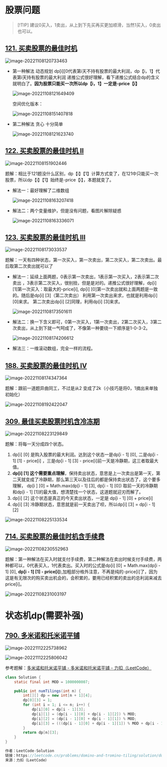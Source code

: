 #  股票问题

>  [!TIP] 建议0买入，1卖出，从上到下先买再买更加顺滑，当然1买入，0卖出也可以。

##  [121. 买卖股票的最佳时机](https://leetcode.cn/problems/best-time-to-buy-and-sell-stock/)

![image-20221108120733463](https://cdn.jsdelivr.net/gh/Miyuki7/image-host/blog-imgimage-20221108120733463.png)

* 第一种解法 动态规划  dp[i][0代表第i天不持有股票的最大利润，dp【i，1】代表第i天持有股票的最大利润  递推公式很好理解，看下递推公式结合dp的含义就明白了。**因为股票只能买一次所以dp【i，1】一定是-price【i】**

  ![image-20221108121649409](https://cdn.jsdelivr.net/gh/Miyuki7/image-host/blog-imgimage-20221108121649409.png)

  空间优化版本：

  ![image-20221108151407818](https://cdn.jsdelivr.net/gh/Miyuki7/image-host/blog-imgimage-20221108151407818.png)

* 第二种解法 贪心 十分简单

  ![image-20221108121623740](https://cdn.jsdelivr.net/gh/Miyuki7/image-host/blog-imgimage-20221108121623740.png)



##  [122. 买卖股票的最佳时机 II](https://leetcode.cn/problems/best-time-to-buy-and-sell-stock-ii/)

![image-20221108151902446](https://cdn.jsdelivr.net/gh/Miyuki7/image-host/blog-imgimage-20221108151902446.png)

题解：相比于121题没什么区别，dp【i】【1】计算方式变了，在121中只能买一次股票，所以dp【i】【1】始终是-price【i】，本题就变了。

* 解法一：最好理解了二维数组

  ![image-20221108163207418](https://cdn.jsdelivr.net/gh/Miyuki7/image-host/blog-imgimage-20221108163207418.png)

* 解法二：两个变量维护，但是没有问题，看图片解除疑惑

  ![image-20221108163336071](https://cdn.jsdelivr.net/gh/Miyuki7/image-host/blog-imgimage-20221108163336071.png)



##  [123. 买卖股票的最佳时机 III](https://leetcode.cn/problems/best-time-to-buy-and-sell-stock-iii/)

![image-20221108173033537](https://cdn.jsdelivr.net/gh/Miyuki7/image-host/blog-imgimage-20221108173033537.png)

题解：一天有四种状态，第一次买入，第一次卖出，第二次买入，第二次卖出。最后取第二次卖出就可以了

* 解法一：延续上面两题，0表示第一次卖出，1表示第一次买入，2表示第二次卖出 ，3表示第二次买入，很别扭，但是是对的。递推公式很好理解，dp[i] [1]第一次买入：取最大的-price[i],  dp[i] [0]第一次卖出就和上面两题是一致的。随后是dp[i] [3]（第二次卖出） 利用第一次卖出来求，也就是利用dp[i] [0]来求。 第二次卖出dp[i] [2]同理，利用dp[i] [3]来求。

  ![image-20221108173501611](https://cdn.jsdelivr.net/gh/Miyuki7/image-host/blog-imgimage-20221108173501611.png)

* 解法二：换一下含义即可，0第一次买入，1第一次卖出，2第二次买入，3第二次卖出，从上到下就一气呵成了，不像第一种要绕一下顺序是1-0-3-2。

  ![image-20221108174206612](https://cdn.jsdelivr.net/gh/Miyuki7/image-host/blog-imgimage-20221108174206612.png)

* 解法三：一维滚动数组，完全一样的流程。



##  [188. 买卖股票的最佳时机 IV](https://leetcode.cn/problems/best-time-to-buy-and-sell-stock-iv/)

![image-20221108174347364](https://cdn.jsdelivr.net/gh/Miyuki7/image-host/blog-imgimage-20221108174347364.png)

题解：跟前一道题异曲同工，不过是从2 变成了2k（小技巧是将0，1摘出来单独初始化）

![image-20221108192422047](https://cdn.jsdelivr.net/gh/Miyuki7/image-host/blog-imgimage-20221108192422047.png)

## [309. 最佳买卖股票时机含冷冻期](https://leetcode.cn/problems/best-time-to-buy-and-sell-stock-with-cooldown/)

![image-20221108223129849](https://cdn.jsdelivr.net/gh/Miyuki7/image-host/blog-imgimage-20221108223129849.png)

题解：将每一天分成四个状态。

1. dp[i] [0] 是购入股票的最大利润。达到这个状态一是dp[i - 1] [0], 二是dp[i - 1] [1] - price[i]  ，三是dp[i - 1] [3] - price[i]前一天是冷静期，这三者取最大值。
2. **dp[i] [1] 这个需要重点理解**，保持卖出状态，意思是上一次卖出是第一天，第二天就变成了冷静期，那么第三天以及往后的都是保持卖出状态了，这个要多理解， dp[i ] [0]  = Math.max(dp[i - 1] [3], dp[i - 1] [0]) 取前一天的冷静期和dp[i - 1] [1]的最大值，想清楚找一个状态，这道题就迎刃而解了。
3. dp[i] [2] 这个状态是真正的今天卖出状态，一定是 dp[i - 1] [0] + price[i]
4. dp[i] [3] 冷静期状态，意思就是前一天卖出了呗，所以dp[i] [3] = dp[i - 1] [2]

![image-20221108225133534](https://cdn.jsdelivr.net/gh/Miyuki7/image-host/blog-imgimage-20221108225133534.png)



##  [714. 买卖股票的最佳时机含手续费](https://leetcode.cn/problems/best-time-to-buy-and-sell-stock-with-transaction-fee/)

![image-20221108230552963](https://cdn.jsdelivr.net/gh/Miyuki7/image-host/blog-imgimage-20221108230552963.png)

题解：第一种解法在买入时就支付手续费，第二种解法在卖出时候支付手续费，两种都可以，0代表买入，1代表卖出。买入时的公式是dp[i] [0] = Math.max(dp[i - 1] [0], **dp[i - 1] [1] - price[i]**),加粗部分格外注意，不再是纯的-price[i]了，因为这是有无限次的购买卖出机会的，会积累的，要用已经积累的卖出的总利润来减去price[i]。

![image-20221108231003197](https://cdn.jsdelivr.net/gh/Miyuki7/image-host/blog-imgimage-20221108231003197.png)



# 状态机dp(需要补强)

## [790. 多米诺和托米诺平铺](https://leetcode.cn/problems/domino-and-tromino-tiling/)

![image-20221112225738962](https://cdn.jsdelivr.net/gh/Miyuki7/image-host/blog-imgimage-20221112225738962.png)

![image-20221112225806042](https://cdn.jsdelivr.net/gh/Miyuki7/image-host/blog-imgimage-20221112225806042.png)

参考题解：[多米诺和托米诺平铺 - 多米诺和托米诺平铺 - 力扣（LeetCode）](https://leetcode.cn/problems/domino-and-tromino-tiling/solution/duo-mi-nuo-he-tuo-mi-nuo-ping-pu-by-leet-7n0j/)

``` java
class Solution {
    static final int MOD = 1000000007;

    public int numTilings(int n) {
        int[][] dp = new int[n + 1][4];
        dp[0][3] = 1;
        for (int i = 1; i <= n; i++) {
            dp[i][0] = dp[i - 1][3];
            dp[i][1] = (dp[i - 1][0] + dp[i - 1][2]) % MOD;
            dp[i][2] = (dp[i - 1][0] + dp[i - 1][1]) % MOD;
            dp[i][3] = (((dp[i - 1][0] + dp[i - 1][1]) % MOD + dp[i - 1][2]) % MOD + dp[i - 1][3]) % MOD;
        }
        return dp[n][3];
    }
}

作者：LeetCode-Solution
链接：https://leetcode.cn/problems/domino-and-tromino-tiling/solution/duo-mi-nuo-he-tuo-mi-nuo-ping-pu-by-leet-7n0j/
来源：力扣（LeetCode）
```

